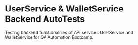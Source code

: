 # UserService & WalletService Backend AutoTests

Testing backend functionalities of API services UserService and WalletService for QA Automation Bootcamp.

